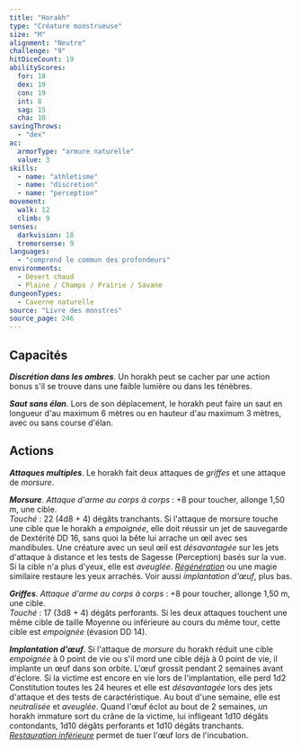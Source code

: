 ```yaml
---
title: "Horakh"
type: "Créature monstrueuse"
size: "M"
alignment: "Neutre"
challenge: "9"
hitDiceCount: 19
abilityScores:
  for: 18
  dex: 19
  con: 19
  int: 8
  sag: 15
  cha: 10
savingThrows: 
  - "dex"
ac: 
  armorType: "armure naturelle"
  value: 3
skills: 
  - name: "athletisme"
  - name: "discretion"
  - name: "perception"
movement: 
  walk: 12
  climb: 9
senses: 
  darkvision: 18
  tremorsense: 9
languages: 
  - "comprend le commun des profondeurs"
environments:
  - Désert chaud
  - Plaine / Champs / Prairie / Savane
dungeonTypes:
  - Caverne naturelle
source: "Livre des monstres"
source_page: 246
---
```

## Capacités
_**Discrétion dans les ombres**_. Un horakh peut se cacher par une action bonus s'il se trouve dans une faible lumière ou dans les ténèbres.

_**Saut sans élan**_. Lors de son déplacement, le horakh peut faire un saut en longueur d'au maximum 6 mètres ou en hauteur d'au maximum 3 mètres, avec ou sans course d'élan.

## Actions
_**Attaques multiples**_. Le horakh fait deux attaques de _griffes_ et une attaque de _morsure_.

_**Morsure**_. _Attaque d'arme au corps à corps_ : +8 pour toucher, allonge 1,50 m, une cible.  
_Touché_ : 22 (4d8 + 4) dégâts tranchants. Si l'attaque de morsure touche une cible que le horakh a _empoignée_, elle doit réussir un jet de sauvegarde de Dextérité DD 16, sans quoi la bête lui arrache un œil avec ses mandibules. Une créature avec un seul œil est _désavantagée_ sur les jets d'attaque à distance et les tests de Sagesse (Perception) basés sur la vue. Si la cible n'a plus d'yeux, elle est _aveuglée_. [_Régénération_](/grimoire/regeneration) ou une magie similaire restaure les yeux arrachés. Voir aussi _implantation d'œuf_, plus bas.

_**Griffes**_. _Attaque d'arme au corps à corps_ : +8 pour toucher, allonge 1,50 m, une cible.  
_Touché_ : 17 (3d8 + 4) dégâts perforants. Si les deux attaques touchent une même cible de taille Moyenne ou inférieure au cours du même tour, cette cible est _empoignée_ (évasion DD 14).

_**Implantation d'œuf**_. Si l'attaque de _morsure_ du horakh réduit une cible _empoignée_ à 0 point de vie ou s'il mord une cible déjà à 0 point de vie, il implante un œuf dans son orbite. L'œuf grossit pendant 2 semaines avant d'éclore. Si la victime est encore en vie lors de l'implantation, elle perd 1d2 Constitution toutes les 24 heures et elle est _désavantagée_ lors des jets d'attaque et des tests de caractéristique. Au bout d'une semaine, elle est _neutralisée_ et _aveuglée_. Quand l'œuf éclot au bout de 2 semaines, un horakh immature sort du crâne de la victime, lui infligeant 1d10 dégâts contondants, 1d10 dégâts perforants et 1d10 dégâts tranchants. [_Restauration inférieure_](/grimoire/restauration-inferieure) permet de tuer l'œuf lors de l'incubation.
